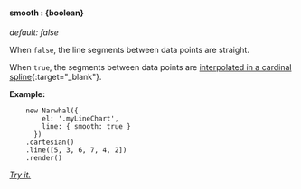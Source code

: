 #### **smooth** : {boolean}

*default: false* 

When `false`, the line segments between data points are straight.

When `true`, the segments between data points are [interpolated in a cardinal spline](http://en.wikipedia.org/wiki/Cubic_Hermite_spline#Cardinal_spline){:target="_blank"}.

**Example:**

		new Narwhal({
		    el: '.myLineChart',
		    line: { smooth: true }
		  })
		.cartesian()
		.line([5, 3, 6, 7, 4, 2])
		.render()

*[Try it.](http://jsfiddle.net/forio/9b3BL/)*




